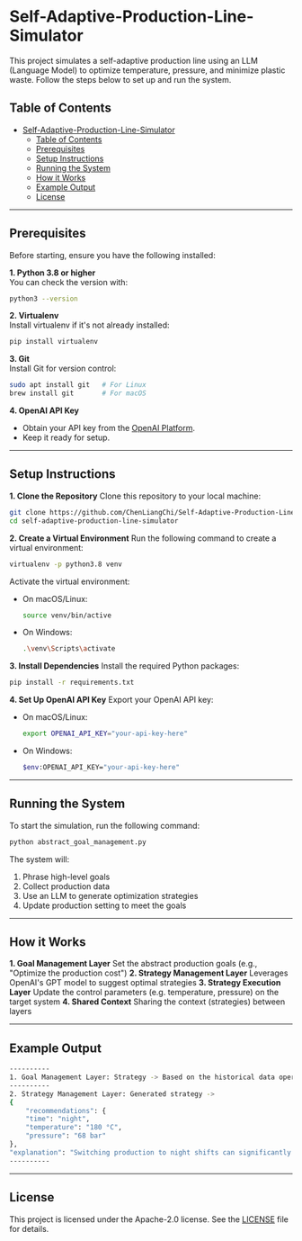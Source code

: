 # Self-Adaptive-Production-Line-Simulator

This project simulates a self-adaptive production line using an LLM (Language Model) to optimize temperature, pressure, and minimize plastic waste. Follow the steps below to set up and run the system.

## Table of Contents
- [Self-Adaptive-Production-Line-Simulator](#self-adaptive-production-line-simulator)
  - [Table of Contents](#table-of-contents)
  - [Prerequisites](#prerequisites)
  - [Setup Instructions](#setup-instructions)
  - [Running the System](#running-the-system)
  - [How it Works](#how-it-works)
  - [Example Output](#example-output)
  - [License](#license)

---

## Prerequisites
Before starting, ensure you have the following installed:

**1. Python 3.8 or higher**  
   You can check the version with:
   ```bash
   python3 --version
   ```
**2. Virtualenv**  
   Install virtualenv if it's not already installed:
   ```bash
   pip install virtualenv
   ```
**3. Git**  
   Install Git for version control:
   ```bash
   sudo apt install git   # For Linux 
   brew install git       # For macOS
   ```
**4. OpenAI API Key**  
   - Obtain your API key from the [OpenAI Platform](https://platform.openai.com/docs/overview).
   - Keep it ready for setup.
   
---

## Setup Instructions

**1. Clone the Repository**
   Clone this repository to your local machine:
   ```bash
   git clone https://github.com/ChenLiangChi/Self-Adaptive-Production-Line-Simulator.git
   cd self-adaptive-production-line-simulator
   ```

**2. Create a Virtual Environment**
   Run the following command to create a virtual environment:
   ```bash
   virtualenv -p python3.8 venv
   ```
   Activate the virtual environment:
   - On macOS/Linux:
     ```bash
     source venv/bin/active
     ```
   - On Windows:
     ```bash
     .\venv\Scripts\activate
     ```

**3. Install Dependencies**
Install the required Python packages:
   ```bash
   pip install -r requirements.txt
   ```

**4. Set Up OpenAI API Key**
Export your OpenAI API key:
   - On macOS/Linux:
     ```bash
     export OPENAI_API_KEY="your-api-key-here"
     ```
   - On Windows:
     ```bash
     $env:OPENAI_API_KEY="your-api-key-here"
     ```

---

## Running the System
To start the simulation, run the following command:

```bash
python abstract_goal_management.py
```

The system will: 
1. Phrase high-level goals
2. Collect production data
3. Use an LLM to generate optimization strategies
4. Update production setting to meet the goals

---

## How it Works
**1. Goal Management Layer**
    Set the abstract production goals (e.g., "Optimize the production cost")
**2. Strategy Management Layer**
    Leverages OpenAI's GPT model to suggest optimal strategies
**3. Strategy Execution Layer**
    Update the control parameters (e.g. temperature, pressure) on the target system
**4. Shared Context**
    Sharing the context (strategies) between layers

---

## Example Output

```bash
----------
1. Goal Management Layer: Strategy -> Based on the historical data operating during the night consistently shows lower electricity costs, with rates between 0.09-0.10 USD/kWh. A temperature range of 180-190 °C with pressure levels between 68-74 bar during these night shifts maintains yields above 0.9 while minimizing plastic waste to 6-12%. The most optimal setting observed was at 180 °C, 68 bar, resulting in a yield of 0.93 and waste at 6%. To achieve the production goals, prioritize night shifts and maintain temperature and pressure within these ranges for optimal balance between waste reduction and cost efficiency.
----------
2. Strategy Management Layer: Generated strategy ->
{
    "recommendations": {
    "time": "night",
    "temperature": "180 °C",
    "pressure": "68 bar"
},
"explanation": "Switching production to night shifts can significantly lower electricity costs to 0.09-0.10 USD/kWh. Operating at 180 °C and 68 bar has historically yielded the best results, with a yield of 0.93 and minimal plastic waste at 6%. These settings ensure the yield remains above the target of 0.9, while also adhering to the goal of minimizing plastic waste and optimizing cost efficiency. The current day-time operation settings of 200 °C and 80 bar should be adjusted to align with the optimal historical parameters identified for night operations."
----------
```

---

## License

This project is licensed under the Apache-2.0 license. See  the [LICENSE](https://github.com/ChenLiangChi/Self-Adaptive-Production-Line-Simulator?tab=Apache-2.0-1-ov-file#readme) file for details.


